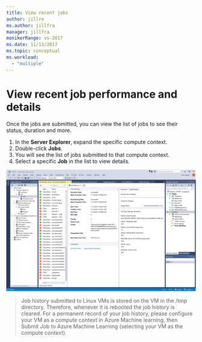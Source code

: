 ```yaml
---
title: View recent jobs
author: jillre
ms.author: jillfra
manager: jillfra
monikerRange: vs-2017
ms.date: 11/13/2017
ms.topic: conceptual
ms.workload:
  - "multiple"
---
```

# View recent job performance and details

Once the jobs are submitted, you can view the list of jobs to see their status, duration and more.

1. In the **Server Explorer**, expand the specific compute context.
2. Double-click **Jobs**.
3. You will see the list of jobs submitted to that compute context.
4. Select a specific **Job** in the list to view details.

![monitor jobs](media/job-details/monitor-jobs.png)

> Job history submitted to Linux VMs is stored on the VM in the /tmp directory. Therefore, whenever it is rebooted the job history is cleared. For a permanent record of your job history, please configure your VM as a compute context in Azure Machine learning, then Submit Job to Azure Machine Learning (selecting your VM as the compute context).
